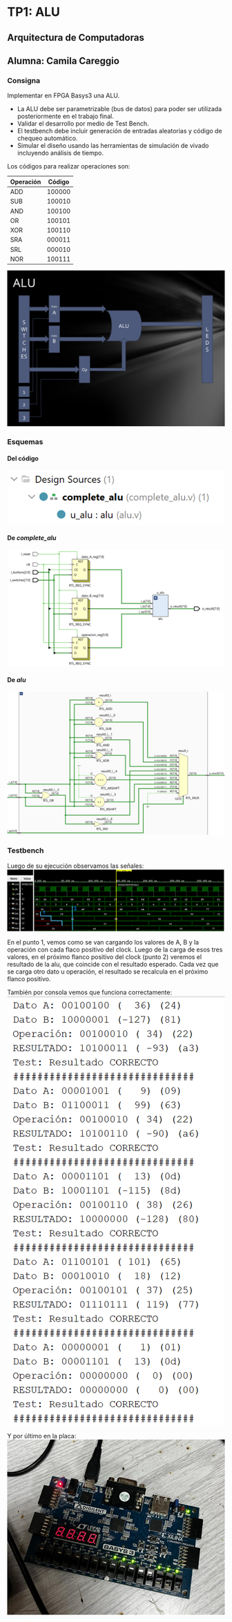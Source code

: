 # TP1: ALU
## Arquitectura de Computadoras
## Alumna: Camila Careggio

### Consigna
Implementar en FPGA Basys3 una ALU.
- La ALU debe ser parametrizable (bus de datos) para poder ser utilizada posteriormente en el trabajo final.
- Validar el desarrollo por medio de Test Bench.
- El testbench debe incluir generación de entradas aleatorias y código de chequeo automático.
- Simular el diseño usando las herramientas de simulación de vivado incluyendo análisis de tiempo.

Los códigos para realizar operaciones son:

| Operación     | Código    | 
|---------------|-----------|
| ADD           | 100000    | 
| SUB           | 100010    | 
| AND           | 100100    | 
| OR            | 100101    |
| XOR           | 100110    |
| SRA           | 000011    |
| SRL           | 000010    | 
| NOR           | 100111    | 

![esquema de la consigna](https://github.com/camilacareggio/alu-fpga/blob/main/img/esquema.png)

### Esquemas
#### Del código
![jerarquía del codigo](https://github.com/camilacareggio/alu-fpga/blob/main/img/code_hierarchy.png)

#### De _complete_alu_
![esquema completo](https://github.com/camilacareggio/alu-fpga/blob/main/img/schematic_all.png)

#### De _alu_
![esquema de la alu](https://github.com/camilacareggio/alu-fpga/blob/main/img/schematic_alu.png)

### Testbench
Luego de su ejecución observamos las señales:
![testbench signals](https://github.com/camilacareggio/alu-fpga/blob/main/img/simulacion1.png)

En el punto 1, vemos como se van cargando los valores de A, B y la operación con cada flaco positivo del clock.
Luego de la carga de esos tres valores, en el próximo flanco positivo del clock (punto 2) veremos el resultado de la alu, que coincide con el resultado esperado.
Cada vez que se carga otro dato u operación, el resultado se recalcula en el próximo flanco positivo.

También por consola vemos que funciona correctamente:
![testbench console](https://github.com/camilacareggio/alu-fpga/blob/main/img/tb_result.png)

Y por último en la placa:
![alu en la basys3](https://github.com/camilacareggio/alu-fpga/blob/main/img/basys3.jpg)